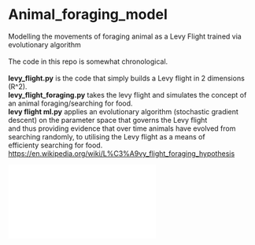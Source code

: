 # Animal_foraging_model
Modelling the movements of foraging animal as a Levy Flight trained via evolutionary algorithm <br/>
<br/>
The code in this repo is somewhat chronological. <br/>
<br/>
**levy_flight.py** is the code that simply builds a Levy flight in 2 dimensions (R^2). <br/>
**levy_flight_foraging.py** takes the levy flight and simulates the concept of an animal foraging/searching for food. <br/>
**levy flight ml.py** applies an evolutionary algorithm (stochastic gradient descent) on the parameter space that governs the Levy flight <br/>
and thus providing evidence that over time animals have evolved from searching randomly, to utilising the Levy flight as a means of <br/>
efficienty searching for food. https://en.wikipedia.org/wiki/L%C3%A9vy_flight_foraging_hypothesis <br/>

![Animal Foraging Example](sim_example2.pdf)
 

